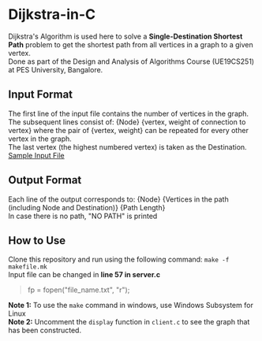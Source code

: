 # Dijkstra-in-C
 
Dijkstra's Algorithm is used here to solve a **Single-Destination Shortest Path** problem to get the shortest path from all vertices in a graph to a given vertex.<br>
Done as part of the Design and Analysis of Algorithms Course (UE19CS251) at PES University, Bangalore.


## Input Format

The first line of the input file contains the number of vertices in the graph. <br>
The subsequent lines consist of: {Node} {vertex, weight of connection to vertex} where the pair of {vertex, weight} can be repeated for every other vertex in the graph. <br>
The last vertex (the highest numbered vertex) is taken as the Destination.<br>
[Sample Input File](adjacencylist.txt)


## Output Format

Each line of the output corresponds to: {Node} {Vertices in the path (including Node and Destination)} {Path Length} <br>
In case there is no path, "NO PATH" is printed

## How to Use

Clone this repository and run using the following command: `make -f makefile.mk`<br>
Input file can be changed in **line 57 in server.c** <br>

> fp = fopen("file_name.txt", "r");<br>

**Note 1:** To use the `make` command in windows, use Windows Subsystem for Linux<br>
**Note 2:** Uncomment the `display` function in `client.c` to see the graph that has been constructed.

